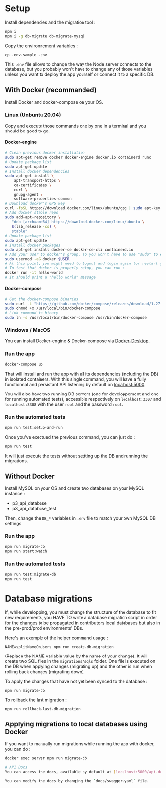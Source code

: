 # Setup

Install dependencies and the migration tool :
```sh
npm i
npm i -g db-migrate db-migrate-mysql
```
Copy the environnement variables : 
```
cp .env.sample .env
```
This `.env` file allows to change the way the Node server connects to the database, but you probably won't have to change any of those variables unless you want to deploy the app yourself or connect it to a specific DB.

## With Docker (recommanded)

Install Docker and docker-compose on your OS.

### Linux (Unbuntu 20.04)

Copy and execute those commands one by one in a terminal and you should be good to go.

#### Docker-engine

```sh
# Clean previous docker installation
sudo apt-get remove docker docker-engine docker.io containerd runc
# Update package list
sudo apt-get update
# Install docker dependencies
sudo apt-get install \
    apt-transport-https \
    ca-certificates \
    curl \
    gnupg-agent \
    software-properties-common
# Download docker's GPG key
curl -fsSL https://download.docker.com/linux/ubuntu/gpg | sudo apt-key add -
# Add docker stable repo
sudo add-apt-repository \
   "deb [arch=amd64] https://download.docker.com/linux/ubuntu \
   $(lsb_release -cs) \
   stable"
# Update package list
sudo apt-get update
# Install docker packages
sudo apt-get install docker-ce docker-ce-cli containerd.io
# Add your user to docker's group, so you won't have to use "sudo" to execute Docker
sudo usermod -aG docker $USER
# At this point, you might need to logout and login again (or restart your machine)
# To test that docker is properly setup, you can run :
docker run -it hello-world
# It should print a "hello world" message
```
#### Docker-compose

```sh
# Get the docker-compose binaries
sudo curl -L "https://github.com/docker/compose/releases/download/1.27.4/docker-compose-$(uname -s)-$(uname -m)" -o /usr/local/bin/docker-compose
sudo chmod +x /usr/local/bin/docker-compose
# Link command to binary 
sudo ln -s /usr/local/bin/docker-compose /usr/bin/docker-compose
```

### Windows / MacOS

You can install Docker-engine & Docker-compose via [Docker-Desktop](https://www.docker.com/products/docker-desktop).

### Run the app

```sh
docker-compose up
```
That will install and run the app with all its dependencies (including the DB) in isolated containers. With this single command, you will have a fully functionnal and persistant API listening by default on [localhost:5000](http://localhost:5000). 

You will also have two running DB servers (one for developpement and one for running automated tests), accessible respectively on `localhost:3307` and `localhost:3308` with the user `root` and the password `root`.

### Run the automated tests
```sh
npm run test:setup-and-run
```
Once you've exectued the previous command, you can just do : 
```sh
npm run test
```
It will just execute the tests without settting up the DB and running the migrations.

## Without Docker

Install MySQL on your OS and create two databases on your MySQL instance :
- p3_api_database
- p3_api_database_test

Then, change the `DB_*` variables in `.env` file to match your own MySQL DB settings

### Run the app

```sh
npm run migrate-db
npm run start:watch
```

### Run the automated tests

```sh
npm run test:migrate-db
npm run test
```

# Database migrations

If, while developping, you must change the structure of the database to fit new requirements, 
you HAVE TO write a database migration script in order for the changes to be propagated 
in contributors local databases but also in the pre-prod/prod environments' DBs.

Here's an exemple of the helper command usage : 
```
NAME=splitNameOnUsers npm run create-db-migration
```
(Replace the NAME variable value by the name of your change). It will create two SQL files in the `migrations/sqls` folder. One file is executed on the DB when applying changes (migrating up) and the other is run when rolling back changes (migrating down).

To apply the changes that have not yet been synced to the database :
```
npm run migrate-db
```

To rollback the last migration : 
```
npm run rollback-last-db-migration
```

## Applying migrations to local databases using Docker

If you want to manually run migrations while running the app with docker, you can do :
```sh 
docker exec server npm run migrate-db

# API Docs
You can access the docs, available by default at [localhost:5000/api-docs](http://localhost:5000/api-docs).

You can modify the docs by changing the `docs/swagger.yaml` file.

